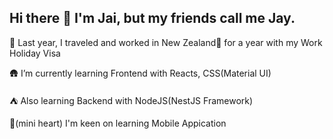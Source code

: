 ## Hi there 👋 I'm Jai, but my friends call me Jay.
  🦊 Last year, I traveled and worked in New Zealand🥝 for a year with my Work Holiday Visa 
  
  🛖 I’m currently learning Frontend with Reacts, CSS(Material UI)
  
  ⛺ Also learning Backend with NodeJS(NestJS Framework)
  
  🤞(mini heart) I'm keen on learning Mobile Appication 
<!--
**JongjaiD/jongjaiD** is a ✨ _special_ ✨ repository because its `README.md` (this file) appears on your GitHub profile.

Here are some ideas to get you started:

- 🔭 I’m currently working on ...
- 🌱 I’m currently learning ...
- 👯 I’m looking to collaborate on ...
- 🤔 I’m looking for help with ...
- 💬 Ask me about ...
- 📫 How to reach me: ...
- 😄 Pronouns: ...
- ⚡ Fun fact: ...
-->
